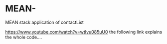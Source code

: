 # MEAN-
MEAN stack application of contactList

https://www.youtube.com/watch?v=wtIvu085uU0
the following link explains the whole code....
